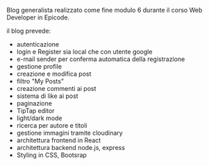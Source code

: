 Blog generalista realizzato come fine modulo 6 durante il corso Web Developer in Epicode.

il blog prevede:
- autenticazione
- login e Register sia local che con utente google
- e-mail sender per conferma automatica della registrazione
- gestione profile
- creazione e modifica post
- filtro "My Posts"
- creazione commenti ai post
- sistema di like ai post
- paginazione
- TipTap editor
- light/dark mode
- ricerca per autore e titoli
- gestione immagini tramite cloudinary
- architettura frontend in React
- architettura backend node.js, express
- Styling in CSS, Bootsrap
